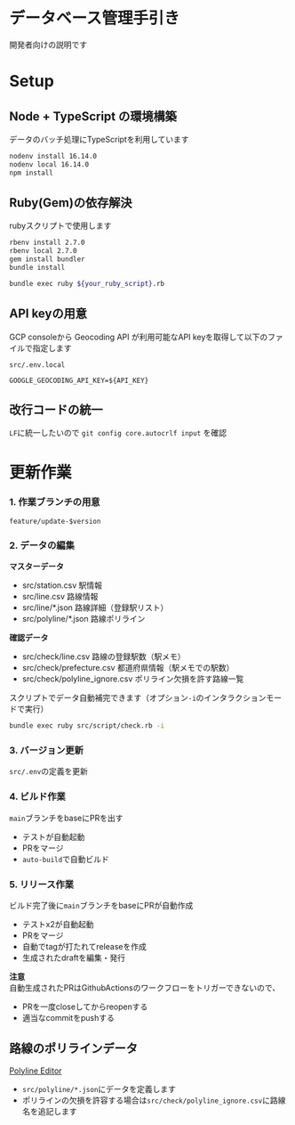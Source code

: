 # データベース管理手引き

開発者向けの説明です

# Setup

## Node + TypeScript の環境構築
データのバッチ処理にTypeScriptを利用しています

```bash
nodenv install 16.14.0
nodenv local 16.14.0
npm install
```

## Ruby(Gem)の依存解決

rubyスクリプトで使用します

```bash
rbenv install 2.7.0
rbenv local 2.7.0
gem install bundler
bundle install

bundle exec ruby ${your_ruby_script}.rb
```

## API keyの用意
GCP consoleから Geocoding API が利用可能なAPI keyを取得して以下のファイルで指定します

`src/.env.local`  

```env
GOOGLE_GEOCODING_API_KEY=${API_KEY}
```

## 改行コードの統一
`LF`に統一したいので `git config core.autocrlf input` を確認

# 更新作業

### 1. 作業ブランチの用意

`feature/update-$version`

### 2. データの編集

**マスターデータ**  
- src/station.csv 駅情報
- src/line.csv 路線情報
- src/line/*.json 路線詳細（登録駅リスト）
- src/polyline/*.json 路線ポリライン

**確認データ**  
- src/check/line.csv 路線の登録駅数（駅メモ）
- src/check/prefecture.csv 都道府県情報（駅メモでの駅数）
- src/check/polyline_ignore.csv ポリライン欠損を許す路線一覧

スクリプトでデータ自動補完できます（オプション`-i`のインタラクションモードで実行）
```bash
bundle exec ruby src/script/check.rb -i
```

### 3. バージョン更新

`src/.env`の定義を更新

### 4. ビルド作業

`main`ブランチをbaseにPRを出す

- テストが自動起動
- PRをマージ
- `auto-build`で自動ビルド

### 5. リリース作業

ビルド完了後に`main`ブランチをbaseにPRが自動作成


- テストx2が自動起動
- PRをマージ
- 自動でtagが打たれてreleaseを作成 
- 生成されたdraftを編集・発行

**注意**  
自動生成されたPRはGithubActionsのワークフローをトリガーできないので、  
- PRを一度closeしてからreopenする
- 適当なcommitをpushする



## 路線のポリラインデータ

[Polyline Editor](https://seo-4d696b75.github.io/polyline-editor/)  

- `src/polyline/*.json`にデータを定義します
- ポリラインの欠損を許容する場合は`src/check/polyline_ignore.csv`に路線名を追記します
